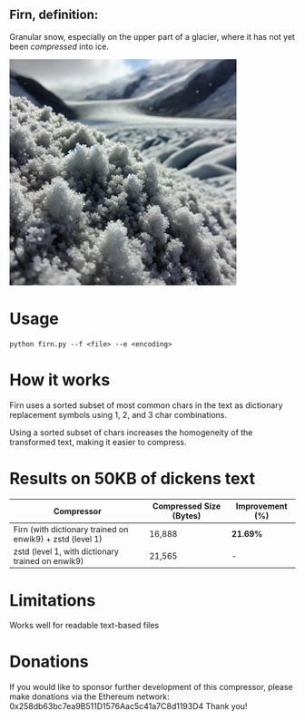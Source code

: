 
## Firn, definition:
Granular snow, especially on the upper part of a glacier, where it has not yet been _compressed_ into ice.

<img src="img.png" alt="firn" width="400">

# Usage
```
python firn.py --f <file> --e <encoding>
```

# How it works
Firn uses a sorted subset of most common chars in the text as dictionary replacement symbols using 1, 2, and 3 char combinations.

Using a sorted subset of chars increases the homogeneity of the transformed text, making it easier to compress.

# Results on 50KB of dickens text
| Compressor | Compressed Size (Bytes) | Improvement (%) |
|------------|--------------------------|-----------------|
| Firn (with dictionary trained on enwik9) + zstd (level 1)       | 16,888                   | **21.69%**        |
| zstd (level 1, with dictionary trained on enwik9) | 21,565                | -               |

# Limitations
Works well for readable text-based files

# Donations
If you would like to sponsor further development of this compressor, please make donations via the Ethereum network:
0x258db63bc7ea9B511D1576Aac5c41a7C8d1193D4
Thank you!

